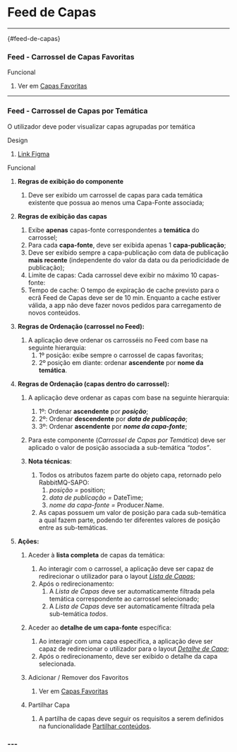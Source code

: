 # Feed de Capas

---

 {#feed-de-capas}

### **Feed \- Carrossel de Capas Favoritas**

Funcional

1. Ver em [Capas Favoritas](#feed-de-capas)

---

### **Feed \- Carrossel de Capas por Temática**

O utilizador deve poder visualizar capas agrupadas por temática

Design

1. [Link Figma](https://www.figma.com/design/jWFlJEYGhbSeCSDxLjKHTp/Sapo%E3%83%BB%5BHandoff%5D-Design-Visual?node-id=5171-15506&t=wAieDihblOGN662Q-0)

Funcional

1. **Regras de exibição do componente**  
   1. Deve ser exibido um carrossel de capas para cada temática existente que possua ao menos uma Capa-Fonte associada;

2. **Regras de exibição das capas**  
   1. Exibe **apenas** capas-fonte correspondentes a **temática** do carrossel;  
   2. Para cada **capa-fonte**, deve ser exibida apenas 1 **capa-publicação**;   
   3. Deve ser exibido sempre a capa-publicação com data de publicação **mais recente** (independente do valor da data ou da periodicidade de publicação);  
   4. Limite de capas: Cada carrossel deve exibir no máximo 10 capas-fonte:  
   5. Tempo de cache: O tempo de expiração de cache previsto para o ecrã Feed de Capas deve ser de 10 min. Enquanto a cache estiver válida, a app não deve fazer novos pedidos para carregamento de novos conteúdos. 

3. **Regras de Ordenação (carrossel no Feed):**  
   1. A aplicação deve ordenar os carrosséis no Feed com base na seguinte hierarquia:  
      1.  1º posição: exibe sempre o carrossel de capas favoritas;  
      2. 2º posição em diante: ordenar **ascendente** por **nome da temática**.

4. **Regras de Ordenação (capas dentro do carrossel):**   
   1. A aplicação deve ordenar as capas com base na seguinte hierarquia:  
      1.  1º: Ordenar **ascendente** por ***posição***;  
      2. 2º: Ordenar **descendente** por ***data de publicação***;  
      3. 3º: Ordenar **ascendente** por ***nome da capa-fonte***;  
   2. Para este componente (*Carrossel de Capas por Temática*) deve ser aplicado o valor de posição associada a sub-temática *“todos”*.

   3. **Nota técnicas**:   
      1. Todos os atributos fazem parte do objeto capa, retornado pelo RabbitMQ-SAPO:  
         1. *posição \=* position;  
         2. *data de publicação \=* DateTime;  
         3. *nome da capa-fonte \=* Producer.Name.  
      2. As capas possuem um valor de posição para cada sub-temática a qual fazem parte, podendo ter diferentes valores de posição entre as sub-temáticas. 

5. **Ações:**  
   1. Aceder à **lista completa** de capas da temática:   
      1. Ao interagir com o carrossel, a aplicação deve ser capaz de redirecionar o utilizador para o layout [*Lista de Capas*](https://www.figma.com/design/jWFlJEYGhbSeCSDxLjKHTp/Sapo%E3%83%BB%5BHandoff%5D-Design-Visual?node-id=5171-15499&t=wAieDihblOGN662Q-0);  
      2. Após o redirecionamento:  
         1. A *Lista de Capas* deve ser automaticamente filtrada pela temática correspondente ao carrossel selecionado;  
         2. A *Lista de Capas* deve ser automaticamente filtrada pela sub-temática *todos*.

   2. Aceder ao **detalhe de um capa-fonte** específica:  
      1. Ao interagir com uma capa específica, a aplicação deve ser capaz de redirecionar o utilizador para o layout *[Detalhe de Capa](https://www.figma.com/design/jWFlJEYGhbSeCSDxLjKHTp/Sapo%E3%83%BB%5BHandoff%5D-Design-Visual?node-id=5171-15482&t=wAieDihblOGN662Q-0)*;  
      2. Após o redirecionamento, deve ser exibido o detalhe da capa selecionada.

   3. Adicionar / Remover dos Favoritos  
      1. Ver em [Capas Favoritas](#feed-de-capas)

   4. Partilhar Capa  
      1. A partilha de capas deve seguir os requisitos a serem definidos na funcionalidade [Partilhar conteúdos](https://dev.azure.com/blissapps/SAPO%20App/_workitems/edit/29429).

### ---

